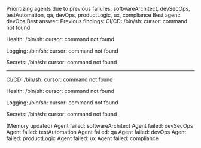 Prioritizing agents due to previous failures: softwareArchitect, devSecOps, testAutomation, qa, devOps, productLogic, ux, compliance
Best agent: devOps
Best answer:
Previous findings:
CI/CD: /bin/sh: cursor: command not found

Health: /bin/sh: cursor: command not found

Logging: /bin/sh: cursor: command not found

Secrets: /bin/sh: cursor: command not found

---
CI/CD: /bin/sh: cursor: command not found

Health: /bin/sh: cursor: command not found

Logging: /bin/sh: cursor: command not found

Secrets: /bin/sh: cursor: command not found

(Memory updated)
Agent failed: softwareArchitect
Agent failed: devSecOps
Agent failed: testAutomation
Agent failed: qa
Agent failed: devOps
Agent failed: productLogic
Agent failed: ux
Agent failed: compliance
